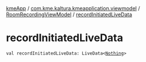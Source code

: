 [kmeApp](../../index.md) / [com.kme.kaltura.kmeapplication.viewmodel](../index.md) / [RoomRecordingViewModel](index.md) / [recordInitiatedLiveData](./record-initiated-live-data.md)

# recordInitiatedLiveData

`val recordInitiatedLiveData: LiveData<`[`Nothing`](https://kotlinlang.org/api/latest/jvm/stdlib/kotlin/-nothing/index.html)`>`